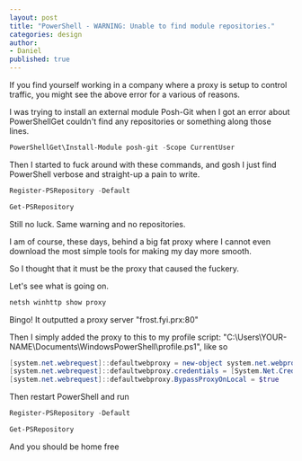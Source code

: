 ```yaml
---
layout: post
title: "PowerShell - WARNING: Unable to find module repositories."
categories: design
author:
- Daniel
published: true
---
```


If you find yourself working in a company where a proxy is setup to control traffic, you might see the above error for a various of reasons.

I was trying to install an external module Posh-Git when I got an error about PowerShellGet couldn't find any repositories or something along those lines.

```powershell
PowerShellGet\Install-Module posh-git -Scope CurrentUser
```

Then I started to fuck around with these commands, and gosh I just find PowerShell verbose and straight-up a pain to write.

```powershell
Register-PSRepository -Default

Get-PSRepository
```

Still no luck. Same warning and no repositories.

I am of course, these days, behind a big fat proxy where I cannot even download the most simple tools for making my day more smooth. 

So I thought that it must be the proxy that caused the fuckery.

Let's see what is going on.

```cmd
netsh winhttp show proxy
```

Bingo! It outputted a proxy server "frost.fyi.prx:80"

Then I simply added the proxy to this to my profile script: "C:\Users\YOUR-NAME\Documents\WindowsPowerShell\profile.ps1", like so

```powershell
[system.net.webrequest]::defaultwebproxy = new-object system.net.webproxy('http://frost.fyi.prx:80')
[system.net.webrequest]::defaultwebproxy.credentials = [System.Net.CredentialCache]::DefaultNetworkCredentials
[system.net.webrequest]::defaultwebproxy.BypassProxyOnLocal = $true
```

Then restart PowerShell and run

```powershell
Register-PSRepository -Default

Get-PSRepository
```

And you should be home free